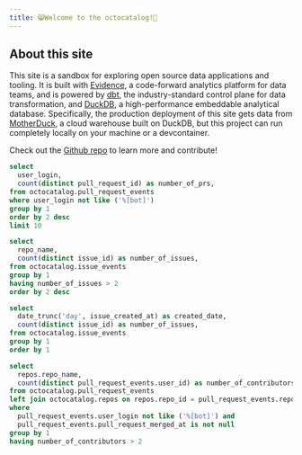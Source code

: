 ```yaml
---
title: 😸Welcome to the octocatalog!💾
---
```


## About this site

This site is a sandbox for exploring open source data applications and tooling. It is built with [Evidence](https://evidence.dev), a code-forward analytics platform for data teams, and is powered by [dbt](https://getdbt.com), the industry-standard control plane for data transformation, and [DuckDB](https://duckdb.org), a high-performance embeddable analytical database. Specifically, the production deployment of this site gets data from [MotherDuck](https://motherduck.com/), a cloud warehouse built on DuckDB, but this project can run completely locally on your machine or a devcontainer.

Check out the [Github repo](https://github.com/gwenwindflower/octocatalog) to learn more and contribute!

<BarChart
  data={top_users_by_pull_requests}
  x="user_login"
  y="number_of_prs"
  title = "Top 10 Users by Pull Requests"
/>

<BarChart
  data={issues_per_repo}
  x="repo_name"
  y="number_of_issues"
  title = "Issues per Repository"
/>

<BarChart
  data={repos_with_most_unique_contributors}
  x="repo_name"
  y="number_of_contributors"
  title = "Repos with Most Unique Contributors"
/>

```sql top_users_by_pull_requests
select
  user_login,
  count(distinct pull_request_id) as number_of_prs,
from octocatalog.pull_request_events
where user_login not like ('%[bot]')
group by 1
order by 2 desc
limit 10
```

```sql issues_per_repo
select
  repo_name,
  count(distinct issue_id) as number_of_issues,
from octocatalog.issue_events
group by 1
having number_of_issues > 2
order by 2 desc
```

```sql issues_per_day
select
  date_trunc('day', issue_created_at) as created_date,
  count(distinct issue_id) as number_of_issues,
from octocatalog.issue_events
group by 1
order by 1
```

```sql repos_with_most_unique_contributors
select
  repos.repo_name,
  count(distinct pull_request_events.user_id) as number_of_contributors,
from octocatalog.pull_request_events
left join octocatalog.repos on repos.repo_id = pull_request_events.repo_id
where
  pull_request_events.user_login not like ('%[bot]') and
  pull_request_events.pull_request_merged_at is not null
group by 1
having number_of_contributors > 2
```
